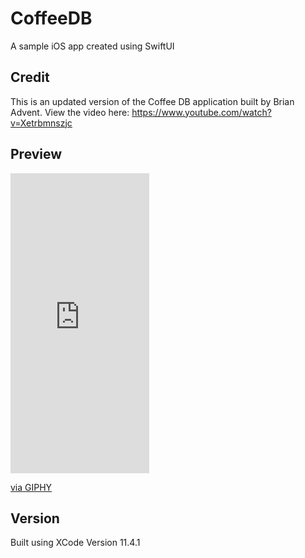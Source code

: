 # CoffeeDB
A sample iOS app created using SwiftUI 

## Credit

This is an updated version of the Coffee DB application built by Brian Advent.
View the video here: https://www.youtube.com/watch?v=Xetrbmnszjc

## Preview

<iframe src="https://giphy.com/embed/RKBki0dpF31BqIJ3Ef" width="222" height="480" frameBorder="0" class="giphy-embed" allowFullScreen></iframe><p><a href="https://giphy.com/gifs/RKBki0dpF31BqIJ3Ef">via GIPHY</a></p>

## Version

Built using XCode Version 11.4.1 
